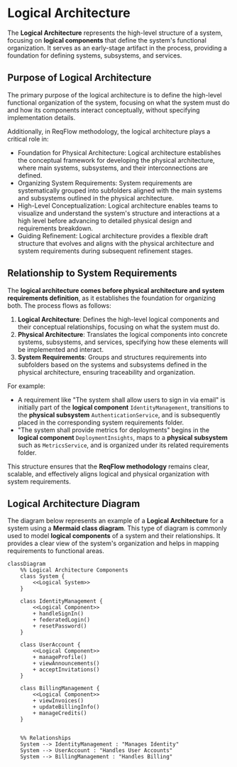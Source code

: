 # Logical Architecture

The **Logical Architecture** represents the high-level structure of a system, focusing on **logical components** that define the system's functional organization. It serves as an early-stage artifact in the process, providing a foundation for defining systems, subsystems, and services.

## Purpose of Logical Architecture

The primary purpose of the logical architecture is to define the high-level functional organization of the system, focusing on what the system must do and how its components interact conceptually, without specifying implementation details.

Additionally, in ReqFlow methodology, the logical architecture plays a critical role in:
  * Foundation for Physical Architecture: Logical architecture establishes the conceptual framework for developing the physical architecture, where main systems, subsystems, and their interconnections are defined.
  * Organizing System Requirements: System requirements are systematically grouped into subfolders aligned with the main systems and subsystems outlined in the physical architecture.
  * High-Level Conceptualization: Logical architecture enables teams to visualize and understand the system's structure and interactions at a high level before advancing to detailed physical design and requirements breakdown.
  * Guiding Refinement: Logical architecture provides a flexible draft structure that evolves and aligns with the physical architecture and system requirements during subsequent refinement stages.
  
  
## Relationship to System Requirements

The **logical architecture comes before physical architecture and system requirements definition**, as it establishes the foundation for organizing both. The process flows as follows:

1. **Logical Architecture**: Defines the high-level logical components and their conceptual relationships, focusing on what the system must do.
2. **Physical Architecture**: Translates the logical components into concrete systems, subsystems, and services, specifying how these elements will be implemented and interact.
3. **System Requirements**: Groups and structures requirements into subfolders based on the systems and subsystems defined in the physical architecture, ensuring traceability and organization.

For example:
- A requirement like "The system shall allow users to sign in via email" is initially part of the **logical component** `IdentityManagement`, transitions to the **physical subsystem** `AuthenticationService`, and is subsequently placed in the corresponding system requirements folder.
- "The system shall provide metrics for deployments" begins in the **logical component** `DeploymentInsights`, maps to a **physical subsystem** such as `MetricsService`, and is organized under its related requirements folder.

This structure ensures that the **ReqFlow methodology** remains clear, scalable, and effectively aligns logical and physical organization with system requirements.



## Logical Architecture Diagram

The diagram below represents an example of a **Logical Architecture** for a system using a **Mermaid class diagram**. This type of diagram is commonly used to model **logical components** of a system and their relationships. It provides a clear view of the system's organization and helps in mapping requirements to functional areas.

```mermaid
classDiagram
    %% Logical Architecture Components
    class System {
        <<Logical System>>
    }

    class IdentityManagement {
        <<Logical Component>>
        + handleSignIn()
        + federatedLogin()
        + resetPassword()
    }

    class UserAccount {
        <<Logical Component>>
        + manageProfile()
        + viewAnnouncements()
        + acceptInvitations()
    }

    class BillingManagement {
        <<Logical Component>>
        + viewInvoices()
        + updateBillingInfo()
        + manageCredits()
    }


    %% Relationships
    System --> IdentityManagement : "Manages Identity"
    System --> UserAccount : "Handles User Accounts"
    System --> BillingManagement : "Handles Billing"

```


